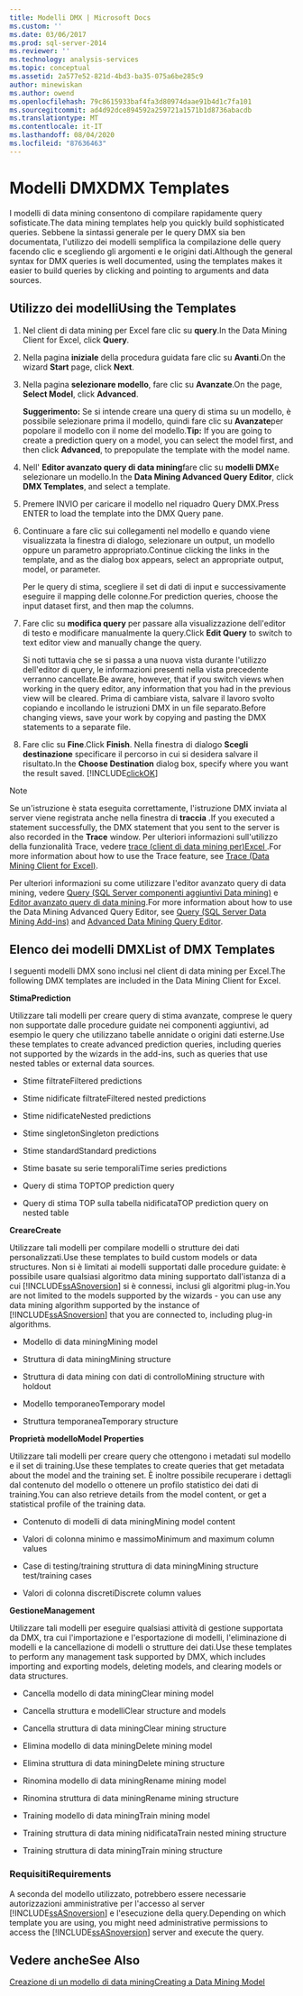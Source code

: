 ```yaml
---
title: Modelli DMX | Microsoft Docs
ms.custom: ''
ms.date: 03/06/2017
ms.prod: sql-server-2014
ms.reviewer: ''
ms.technology: analysis-services
ms.topic: conceptual
ms.assetid: 2a577e52-821d-4bd3-ba35-075a6be285c9
author: minewiskan
ms.author: owend
ms.openlocfilehash: 79c8615933baf4fa3d80974daae91b4d1c7fa101
ms.sourcegitcommit: ad4d92dce894592a259721a1571b1d8736abacdb
ms.translationtype: MT
ms.contentlocale: it-IT
ms.lasthandoff: 08/04/2020
ms.locfileid: "87636463"
---
```

# <a name="dmx-templates"></a><span data-ttu-id="3ab21-102">Modelli DMX</span><span class="sxs-lookup"><span data-stu-id="3ab21-102">DMX Templates</span></span>
  <span data-ttu-id="3ab21-103">I modelli di data mining consentono di compilare rapidamente query sofisticate.</span><span class="sxs-lookup"><span data-stu-id="3ab21-103">The data mining templates help you quickly build sophisticated queries.</span></span> <span data-ttu-id="3ab21-104">Sebbene la sintassi generale per le query DMX sia ben documentata, l'utilizzo dei modelli semplifica la compilazione delle query facendo clic e scegliendo gli argomenti e le origini dati.</span><span class="sxs-lookup"><span data-stu-id="3ab21-104">Although the general syntax for DMX queries is well documented, using the templates makes it easier to build queries by clicking and pointing to arguments and data sources.</span></span>  
  
## <a name="using-the-templates"></a><span data-ttu-id="3ab21-105">Utilizzo dei modelli</span><span class="sxs-lookup"><span data-stu-id="3ab21-105">Using the Templates</span></span>  
  
1.  <span data-ttu-id="3ab21-106">Nel client di data mining per Excel fare clic su **query**.</span><span class="sxs-lookup"><span data-stu-id="3ab21-106">In the Data Mining Client for Excel, click **Query**.</span></span>  
  
2.  <span data-ttu-id="3ab21-107">Nella pagina **iniziale** della procedura guidata fare clic su **Avanti**.</span><span class="sxs-lookup"><span data-stu-id="3ab21-107">On the wizard **Start** page, click **Next**.</span></span>  
  
3.  <span data-ttu-id="3ab21-108">Nella pagina **selezionare modello**, fare clic su **Avanzate**.</span><span class="sxs-lookup"><span data-stu-id="3ab21-108">On the page, **Select Model**, click **Advanced**.</span></span>  
  
     <span data-ttu-id="3ab21-109">**Suggerimento:** Se si intende creare una query di stima su un modello, è possibile selezionare prima il modello, quindi fare clic su **Avanzate**per popolare il modello con il nome del modello.</span><span class="sxs-lookup"><span data-stu-id="3ab21-109">**Tip:** If you are going to create a prediction query on a model, you can select the model first, and then click **Advanced**, to prepopulate the template with the model name.</span></span>  
  
4.  <span data-ttu-id="3ab21-110">Nell' **Editor avanzato query di data mining**fare clic su **modelli DMX**e selezionare un modello.</span><span class="sxs-lookup"><span data-stu-id="3ab21-110">In the **Data Mining Advanced Query Editor**, click **DMX Templates**, and select a template.</span></span>  
  
5.  <span data-ttu-id="3ab21-111">Premere INVIO per caricare il modello nel riquadro Query DMX.</span><span class="sxs-lookup"><span data-stu-id="3ab21-111">Press ENTER to load the template into the DMX Query pane.</span></span>  
  
6.  <span data-ttu-id="3ab21-112">Continuare a fare clic sui collegamenti nel modello e quando viene visualizzata la finestra di dialogo, selezionare un output, un modello oppure un parametro appropriato.</span><span class="sxs-lookup"><span data-stu-id="3ab21-112">Continue clicking the links in the template, and as the dialog box appears, select an appropriate output, model, or parameter.</span></span>  
  
     <span data-ttu-id="3ab21-113">Per le query di stima, scegliere il set di dati di input e successivamente eseguire il mapping delle colonne.</span><span class="sxs-lookup"><span data-stu-id="3ab21-113">For prediction queries, choose the input dataset first, and then map the columns.</span></span>  
  
7.  <span data-ttu-id="3ab21-114">Fare clic su **modifica query** per passare alla visualizzazione dell'editor di testo e modificare manualmente la query.</span><span class="sxs-lookup"><span data-stu-id="3ab21-114">Click **Edit Query** to switch to text editor view and manually change the query.</span></span>  
  
     <span data-ttu-id="3ab21-115">Si noti tuttavia che se si passa a una nuova vista durante l'utilizzo dell'editor di query, le informazioni presenti nella vista precedente verranno cancellate.</span><span class="sxs-lookup"><span data-stu-id="3ab21-115">Be aware, however, that if you switch views when working in the query editor, any information that you had in the previous view will be cleared.</span></span> <span data-ttu-id="3ab21-116">Prima di cambiare vista, salvare il lavoro svolto copiando e incollando le istruzioni DMX in un file separato.</span><span class="sxs-lookup"><span data-stu-id="3ab21-116">Before changing views, save your work by copying and pasting the DMX statements to a separate file.</span></span>  
  
8.  <span data-ttu-id="3ab21-117">Fare clic su **Fine**.</span><span class="sxs-lookup"><span data-stu-id="3ab21-117">Click **Finish**.</span></span> <span data-ttu-id="3ab21-118">Nella finestra di dialogo **Scegli destinazione** specificare il percorso in cui si desidera salvare il risultato.</span><span class="sxs-lookup"><span data-stu-id="3ab21-118">In the **Choose Destination** dialog  box, specify where you want the result saved.</span></span> [!INCLUDE[clickOK](../includes/clickok-md.md)]  
  
> [!NOTE]  
>  <span data-ttu-id="3ab21-119">Se un'istruzione è stata eseguita correttamente, l'istruzione DMX inviata al server viene registrata anche nella finestra di **traccia** .</span><span class="sxs-lookup"><span data-stu-id="3ab21-119">If you executed a statement successfully, the DMX statement that you sent to the server is also recorded in the **Trace** window.</span></span> <span data-ttu-id="3ab21-120">Per ulteriori informazioni sull'utilizzo della funzionalità Trace, vedere [trace &#40;client di data mining per&#41;Excel ](trace-data-mining-client-for-excel.md).</span><span class="sxs-lookup"><span data-stu-id="3ab21-120">For more information about how to use the Trace feature, see [Trace &#40;Data Mining Client for Excel&#41;](trace-data-mining-client-for-excel.md).</span></span>  
  
 <span data-ttu-id="3ab21-121">Per ulteriori informazioni su come utilizzare l'editor avanzato query di data mining, vedere [Query &#40;SQL Server componenti aggiuntivi Data mining&#41;](query-sql-server-data-mining-add-ins.md) e [Editor avanzato query di data mining](advanced-data-mining-query-editor.md).</span><span class="sxs-lookup"><span data-stu-id="3ab21-121">For more information about how to use the Data Mining Advanced Query Editor, see [Query &#40;SQL Server Data Mining Add-ins&#41;](query-sql-server-data-mining-add-ins.md) and [Advanced Data Mining Query Editor](advanced-data-mining-query-editor.md).</span></span>  
  
## <a name="list-of-dmx-templates"></a><span data-ttu-id="3ab21-122">Elenco dei modelli DMX</span><span class="sxs-lookup"><span data-stu-id="3ab21-122">List of DMX Templates</span></span>  
 <span data-ttu-id="3ab21-123">I seguenti modelli DMX sono inclusi nel client di data mining per Excel.</span><span class="sxs-lookup"><span data-stu-id="3ab21-123">The following DMX templates are included in the Data Mining Client for Excel.</span></span>  
  
 <span data-ttu-id="3ab21-124">**Stima**</span><span class="sxs-lookup"><span data-stu-id="3ab21-124">**Prediction**</span></span>  
  
 <span data-ttu-id="3ab21-125">Utilizzare tali modelli per creare query di stima avanzate, comprese le query non supportate dalle procedure guidate nei componenti aggiuntivi, ad esempio le query che utilizzano tabelle annidate o origini dati esterne.</span><span class="sxs-lookup"><span data-stu-id="3ab21-125">Use these templates to create advanced prediction queries, including queries not supported by the wizards in the add-ins, such as queries that use nested tables or external data sources.</span></span>  
  
-   <span data-ttu-id="3ab21-126">Stime filtrate</span><span class="sxs-lookup"><span data-stu-id="3ab21-126">Filtered predictions</span></span>  
  
-   <span data-ttu-id="3ab21-127">Stime nidificate filtrate</span><span class="sxs-lookup"><span data-stu-id="3ab21-127">Filtered nested predictions</span></span>  
  
-   <span data-ttu-id="3ab21-128">Stime nidificate</span><span class="sxs-lookup"><span data-stu-id="3ab21-128">Nested predictions</span></span>  
  
-   <span data-ttu-id="3ab21-129">Stime singleton</span><span class="sxs-lookup"><span data-stu-id="3ab21-129">Singleton predictions</span></span>  
  
-   <span data-ttu-id="3ab21-130">Stime standard</span><span class="sxs-lookup"><span data-stu-id="3ab21-130">Standard predictions</span></span>  
  
-   <span data-ttu-id="3ab21-131">Stime basate su serie temporali</span><span class="sxs-lookup"><span data-stu-id="3ab21-131">Time series predictions</span></span>  
  
-   <span data-ttu-id="3ab21-132">Query di stima TOP</span><span class="sxs-lookup"><span data-stu-id="3ab21-132">TOP prediction query</span></span>  
  
-   <span data-ttu-id="3ab21-133">Query di stima TOP sulla tabella nidificata</span><span class="sxs-lookup"><span data-stu-id="3ab21-133">TOP prediction query on nested table</span></span>  
  
 <span data-ttu-id="3ab21-134">**Creare**</span><span class="sxs-lookup"><span data-stu-id="3ab21-134">**Create**</span></span>  
  
 <span data-ttu-id="3ab21-135">Utilizzare tali modelli per compilare modelli o strutture dei dati personalizzati.</span><span class="sxs-lookup"><span data-stu-id="3ab21-135">Use these templates to build custom models or data structures.</span></span> <span data-ttu-id="3ab21-136">Non si è limitati ai modelli supportati dalle procedure guidate: è possibile usare qualsiasi algoritmo data mining supportato dall'istanza di a cui [!INCLUDE[ssASnoversion](../includes/ssasnoversion-md.md)] si è connessi, inclusi gli algoritmi plug-in.</span><span class="sxs-lookup"><span data-stu-id="3ab21-136">You are not limited to the models supported by the wizards - you can use any data mining algorithm supported by the instance of [!INCLUDE[ssASnoversion](../includes/ssasnoversion-md.md)] that you are connected to, including plug-in algorithms.</span></span>  
  
-   <span data-ttu-id="3ab21-137">Modello di data mining</span><span class="sxs-lookup"><span data-stu-id="3ab21-137">Mining model</span></span>  
  
-   <span data-ttu-id="3ab21-138">Struttura di data mining</span><span class="sxs-lookup"><span data-stu-id="3ab21-138">Mining structure</span></span>  
  
-   <span data-ttu-id="3ab21-139">Struttura di data mining con dati di controllo</span><span class="sxs-lookup"><span data-stu-id="3ab21-139">Mining structure with holdout</span></span>  
  
-   <span data-ttu-id="3ab21-140">Modello temporaneo</span><span class="sxs-lookup"><span data-stu-id="3ab21-140">Temporary model</span></span>  
  
-   <span data-ttu-id="3ab21-141">Struttura temporanea</span><span class="sxs-lookup"><span data-stu-id="3ab21-141">Temporary structure</span></span>  
  
 <span data-ttu-id="3ab21-142">**Proprietà modello**</span><span class="sxs-lookup"><span data-stu-id="3ab21-142">**Model Properties**</span></span>  
  
 <span data-ttu-id="3ab21-143">Utilizzare tali modelli per creare query che ottengono i metadati sul modello e il set di training.</span><span class="sxs-lookup"><span data-stu-id="3ab21-143">Use these templates to create queries that get metadata about the model and the training set.</span></span> <span data-ttu-id="3ab21-144">È inoltre possibile recuperare i dettagli dal contenuto del modello o ottenere un profilo statistico dei dati di training.</span><span class="sxs-lookup"><span data-stu-id="3ab21-144">You can also retrieve details from the model content, or get a statistical profile of the training data.</span></span>  
  
-   <span data-ttu-id="3ab21-145">Contenuto di modelli di data mining</span><span class="sxs-lookup"><span data-stu-id="3ab21-145">Mining model content</span></span>  
  
-   <span data-ttu-id="3ab21-146">Valori di colonna minimo e massimo</span><span class="sxs-lookup"><span data-stu-id="3ab21-146">Minimum and maximum column values</span></span>  
  
-   <span data-ttu-id="3ab21-147">Case di testing/training struttura di data mining</span><span class="sxs-lookup"><span data-stu-id="3ab21-147">Mining structure test/training cases</span></span>  
  
-   <span data-ttu-id="3ab21-148">Valori di colonna discreti</span><span class="sxs-lookup"><span data-stu-id="3ab21-148">Discrete column values</span></span>  
  
 <span data-ttu-id="3ab21-149">**Gestione**</span><span class="sxs-lookup"><span data-stu-id="3ab21-149">**Management**</span></span>  
  
 <span data-ttu-id="3ab21-150">Utilizzare tali modelli per eseguire qualsiasi attività di gestione supportata da DMX, tra cui l'importazione e l'esportazione di modelli, l'eliminazione di modelli e la cancellazione di modelli o strutture dei dati.</span><span class="sxs-lookup"><span data-stu-id="3ab21-150">Use these templates to perform any management task supported by DMX, which includes importing and exporting models, deleting models, and clearing models or data structures.</span></span>  
  
-   <span data-ttu-id="3ab21-151">Cancella modello di data mining</span><span class="sxs-lookup"><span data-stu-id="3ab21-151">Clear mining model</span></span>  
  
-   <span data-ttu-id="3ab21-152">Cancella struttura e modelli</span><span class="sxs-lookup"><span data-stu-id="3ab21-152">Clear structure and models</span></span>  
  
-   <span data-ttu-id="3ab21-153">Cancella struttura di data mining</span><span class="sxs-lookup"><span data-stu-id="3ab21-153">Clear mining structure</span></span>  
  
-   <span data-ttu-id="3ab21-154">Elimina modello di data mining</span><span class="sxs-lookup"><span data-stu-id="3ab21-154">Delete mining model</span></span>  
  
-   <span data-ttu-id="3ab21-155">Elimina struttura di data mining</span><span class="sxs-lookup"><span data-stu-id="3ab21-155">Delete mining structure</span></span>  
  
-   <span data-ttu-id="3ab21-156">Rinomina modello di data mining</span><span class="sxs-lookup"><span data-stu-id="3ab21-156">Rename mining model</span></span>  
  
-   <span data-ttu-id="3ab21-157">Rinomina struttura di data mining</span><span class="sxs-lookup"><span data-stu-id="3ab21-157">Rename mining structure</span></span>  
  
-   <span data-ttu-id="3ab21-158">Training modello di data mining</span><span class="sxs-lookup"><span data-stu-id="3ab21-158">Train mining model</span></span>  
  
-   <span data-ttu-id="3ab21-159">Training struttura di data mining nidificata</span><span class="sxs-lookup"><span data-stu-id="3ab21-159">Train nested mining structure</span></span>  
  
-   <span data-ttu-id="3ab21-160">Training struttura di data mining</span><span class="sxs-lookup"><span data-stu-id="3ab21-160">Train mining structure</span></span>  
  
### <a name="requirements"></a><span data-ttu-id="3ab21-161">Requisiti</span><span class="sxs-lookup"><span data-stu-id="3ab21-161">Requirements</span></span>  
 <span data-ttu-id="3ab21-162">A seconda del modello utilizzato, potrebbero essere necessarie autorizzazioni amministrative per l'accesso al server [!INCLUDE[ssASnoversion](../includes/ssasnoversion-md.md)] e l'esecuzione della query.</span><span class="sxs-lookup"><span data-stu-id="3ab21-162">Depending on which template you are using, you might need administrative permissions to access the [!INCLUDE[ssASnoversion](../includes/ssasnoversion-md.md)] server and execute the query.</span></span>  
  
## <a name="see-also"></a><span data-ttu-id="3ab21-163">Vedere anche</span><span class="sxs-lookup"><span data-stu-id="3ab21-163">See Also</span></span>  
 [<span data-ttu-id="3ab21-164">Creazione di un modello di data mining</span><span class="sxs-lookup"><span data-stu-id="3ab21-164">Creating a Data Mining Model</span></span>](creating-a-data-mining-model.md)  
  
  
